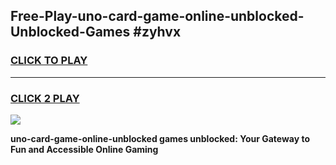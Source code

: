 
## Free-Play-uno-card-game-online-unblocked-Unblocked-Games #zyhvx
<h3>
<a href="https://news.freeplayer.one?title=uno-card-game-online-unblocked&ref=8M">CLICK TO PLAY</a></h3>
<hr>

<h3>
<a href="https://news.freeplayer.one?title=uno-card-game-online-unblocked&ref=8M">CLICK 2 PLAY</a>
  
</h3>

<a href="https://news.freeplayer.one?title=uno-card-game-online-unblocked&ref=8M"><img src="https://clearcache.store/games.png"></a>


**uno-card-game-online-unblocked games unblocked: Your Gateway to Fun and Accessible Online Gaming**
